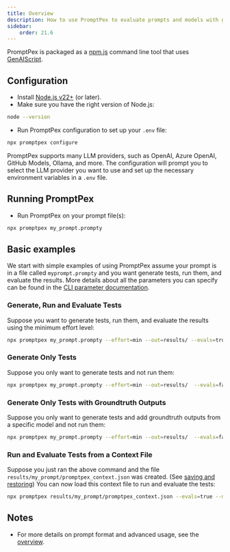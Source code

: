 ```yaml
---
title: Overview
description: How to use PromptPex to evaluate prompts and models with generated tests.
sidebar:
    order: 21.6
---
```


PromptPex is packaged as a [npm.js](https://www.npmjs.com/package/promptpex) command line tool that uses [GenAIScript](https://microsoft.github.io/genaiscript/).

## Configuration

- Install [Node.js v22+](https://nodejs.org/en/download/) (or later).
- Make sure you have the right version of Node.js:

```sh
node --version
```

- Run PromptPex configuration to set up your `.env` file:

```sh
npx promptpex configure
```

PromptPex supports many LLM providers, such as OpenAI, Azure OpenAI, GitHub Models, Ollama, and more. The configuration will prompt you to select the LLM provider you want to use and set up the necessary environment variables in a `.env` file.

## Running PromptPex

- Run PromptPex on your prompt file(s):

```sh
npx promptpex my_prompt.prompty
```

## Basic examples

We start with simple examples of using PromptPex assume your prompt is in a file called `myprompt.prompty` and you want generate tests, run them, and evaluate the results. More details about all the parameters you can specify can be found in the [CLI parameter documentation](/promptpex/cli/parameters).

### Generate, Run and Evaluate Tests

Suppose you want to generate tests, run them, and evaluate the results using the minimum effort level:

```sh wrap
npx promptpex my_prompt.prompty --effort=min --out=results/ --evals=true --modelsUnderTest="ollama:llama3.3" --evalModel="ollama:llama3.3"
```

### Generate Only Tests

Suppose you only want to generate tests and not run them:

```sh
npx promptpex my_prompt.prompty --effort=min --out=results/  --evals=false
```

### Generate Only Tests with Groundtruth Outputs

Suppose you only want to generate tests and add groundtruth outputs from a specific model and not run them:

```sh
npx promptpex my_prompt.prompty --effort=min --out=results/  --evals=false  --vars groundtruthModel="ollama:llama3.3"
```

### Run and Evaluate Tests from a Context File

Suppose you just ran the above command and the file `results/my_prompt/promptpex_context.json` was created. (See [saving and restoring](/promptpex/cli/saving-restoring)) You can now load this context file to run and evaluate the tests:

```sh
npx promptpex results/my_prompt/promptpex_context.json --evals=true --modelsUnderTest="ollama:llama3.3" --evalModel="ollama:llama3.3"
```

<!--
### Review Test Collection

Suppose you want to see a review of the [collection of tests](/promptpex/reference/test-collections) that were generated from the previous run and filter the tests to the top 10 most important tests base on this analysis:

```sh
promptpex results/my_prompt/promptpex_context.json --evals=false --rateTests=true --filterTestCount=10
```

The test collection review output will be saved in `results/my_prompt/test_collection_review.md`. An example of the [output](/promptpex/examples/test-collection-review) is shown in the documentation. With the `--filterTestCount` parameter, you specify how many of the most important tests you want to include in a filtered output. This is useful for focusing on the most critical tests based on the analysis. The reduced set of tests will be saved in `results/my_prompt/filtered_tests.json`.
-->

## Notes

- For more details on prompt format and advanced usage, see the [overview](/promptpex/reference).
